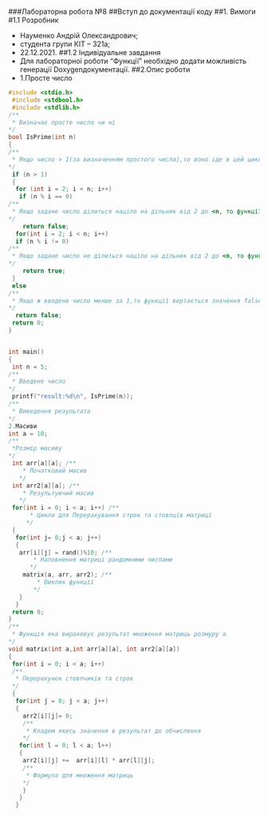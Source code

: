 ###Лабораторна робота №8
##Вступ до документації коду
##1. Вимоги
#1.1 Розробник
* Науменко Андрій Олександрович;
* студента групи КІТ – 321а;
* 22.12.2021.
##1.2 Індивідуальне завдання
* Для лабораторної роботи “Функції” необхідно додати можливість генерації Doxygenдокументації.
##2.Опис роботи
* 1.Просте число
```c
#include <stdio.h>
 #include <stdbool.h>
 #include <stdlib.h>
/**
 * Визначає просте число чи ні
*/
bool IsPrime(int n)
{
/**
 * Якщо число > 1(за визначенням простого числа),то воно іде в цей цикл
*/
 if (n > 1)
 {
  for (int i = 2; i < n; i++)
   if (n % i == 0)
/**
 * Якщо задане число ділиться націло на дільник від 2 до <n, то функції вертається значення false
*/
    return false;
  for(int i = 2; i < n; i++)
  if (n % i != 0)
/**
 * Якщо задане число не ділиться націло на дільник від 2 до <n, то функції вертається значення true
*/
    return true;
 }
 else
/**
 * Якщо ж введене число менше за 1,то функції вертається значення false
*/
  return false;
 return 0;
}


int main()
{
 int n = 5;
/**
 * Введене число
*/
 printf("result:%d\n", IsPrime(n));
/**
 * Виведення результата
*/
2.Масиви
int a = 10;
/**
 *Розмір масиву
*/
 int arr[a][a]; /**
    * Початковий масив
   */
 int arr2[a][a]; /**
    * Результуючий масив
   */
 for(int i = 0; i < a; i++) /**
      * Цикли для Перерахування строк та стовпців матриці
     */ 
 {
  for(int j= 0;j < a; j++)
  {
   arr[i][j] = rand()%10; /**
       * Наповнення матриці рандомними числами
      */
    matrix(a, arr, arr2); /**
        * Виклик функції
       */
   }
  }
 return 0;
}
/**
 * Функція яка вираховує результат множення матриць розмуру а
*/
void matrix(int a,int arr[a][a], int arr2[a][a])
{
 for(int i = 0; i < a; i++)
 /**
  * Перерахунок стовпчиків та строк
 */
 {
  for(int j = 0; j < a; j++)
  {
    arr2[i][j]= 0;
    /**
     * Кладем якесь значення в результат до обчислення
    */
   for(int l = 0; l < a; l++)
   {
    arr2[i][j] +=  arr[i][l] * arr[l][j];
    /**
     * Формула для множення матриць
    */
    }
   }
  }
 ```

